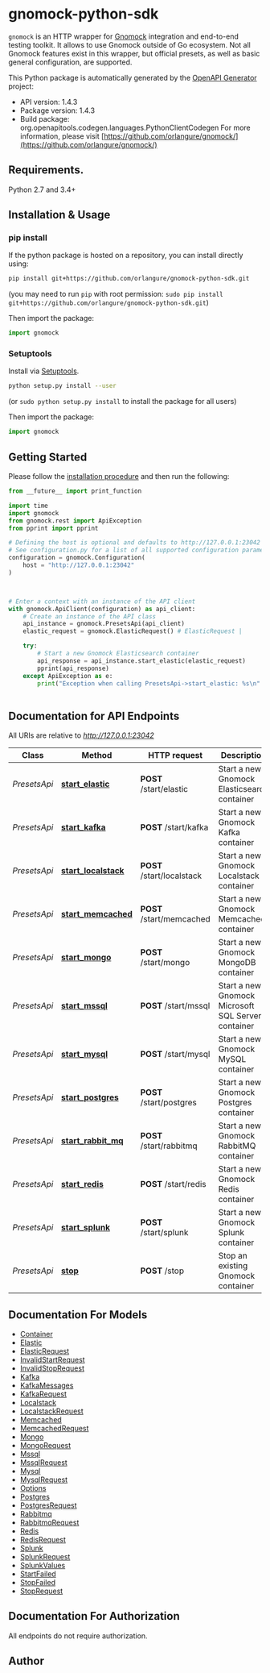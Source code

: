# gnomock-python-sdk
`gnomock` is an HTTP wrapper for [Gnomock](https://github.com/orlangure/gnomock) integration and end-to-end testing toolkit. It allows to use Gnomock outside of Go ecosystem. Not all Gnomock features exist in this wrapper, but official presets, as well as basic general configuration, are supported.


This Python package is automatically generated by the [OpenAPI Generator](https://openapi-generator.tech) project:

- API version: 1.4.3
- Package version: 1.4.3
- Build package: org.openapitools.codegen.languages.PythonClientCodegen
For more information, please visit [https://github.com/orlangure/gnomock/](https://github.com/orlangure/gnomock/)

## Requirements.

Python 2.7 and 3.4+

## Installation & Usage
### pip install

If the python package is hosted on a repository, you can install directly using:

```sh
pip install git+https://github.com/orlangure/gnomock-python-sdk.git
```
(you may need to run `pip` with root permission: `sudo pip install git+https://github.com/orlangure/gnomock-python-sdk.git`)

Then import the package:
```python
import gnomock
```

### Setuptools

Install via [Setuptools](http://pypi.python.org/pypi/setuptools).

```sh
python setup.py install --user
```
(or `sudo python setup.py install` to install the package for all users)

Then import the package:
```python
import gnomock
```

## Getting Started

Please follow the [installation procedure](#installation--usage) and then run the following:

```python
from __future__ import print_function

import time
import gnomock
from gnomock.rest import ApiException
from pprint import pprint

# Defining the host is optional and defaults to http://127.0.0.1:23042
# See configuration.py for a list of all supported configuration parameters.
configuration = gnomock.Configuration(
    host = "http://127.0.0.1:23042"
)



# Enter a context with an instance of the API client
with gnomock.ApiClient(configuration) as api_client:
    # Create an instance of the API class
    api_instance = gnomock.PresetsApi(api_client)
    elastic_request = gnomock.ElasticRequest() # ElasticRequest | 

    try:
        # Start a new Gnomock Elasticsearch container
        api_response = api_instance.start_elastic(elastic_request)
        pprint(api_response)
    except ApiException as e:
        print("Exception when calling PresetsApi->start_elastic: %s\n" % e)
    
```

## Documentation for API Endpoints

All URIs are relative to *http://127.0.0.1:23042*

Class | Method | HTTP request | Description
------------ | ------------- | ------------- | -------------
*PresetsApi* | [**start_elastic**](docs/PresetsApi.md#start_elastic) | **POST** /start/elastic | Start a new Gnomock Elasticsearch container
*PresetsApi* | [**start_kafka**](docs/PresetsApi.md#start_kafka) | **POST** /start/kafka | Start a new Gnomock Kafka container
*PresetsApi* | [**start_localstack**](docs/PresetsApi.md#start_localstack) | **POST** /start/localstack | Start a new Gnomock Localstack container
*PresetsApi* | [**start_memcached**](docs/PresetsApi.md#start_memcached) | **POST** /start/memcached | Start a new Gnomock Memcached container
*PresetsApi* | [**start_mongo**](docs/PresetsApi.md#start_mongo) | **POST** /start/mongo | Start a new Gnomock MongoDB container
*PresetsApi* | [**start_mssql**](docs/PresetsApi.md#start_mssql) | **POST** /start/mssql | Start a new Gnomock Microsoft SQL Server container
*PresetsApi* | [**start_mysql**](docs/PresetsApi.md#start_mysql) | **POST** /start/mysql | Start a new Gnomock MySQL container
*PresetsApi* | [**start_postgres**](docs/PresetsApi.md#start_postgres) | **POST** /start/postgres | Start a new Gnomock Postgres container
*PresetsApi* | [**start_rabbit_mq**](docs/PresetsApi.md#start_rabbit_mq) | **POST** /start/rabbitmq | Start a new Gnomock RabbitMQ container
*PresetsApi* | [**start_redis**](docs/PresetsApi.md#start_redis) | **POST** /start/redis | Start a new Gnomock Redis container
*PresetsApi* | [**start_splunk**](docs/PresetsApi.md#start_splunk) | **POST** /start/splunk | Start a new Gnomock Splunk container
*PresetsApi* | [**stop**](docs/PresetsApi.md#stop) | **POST** /stop | Stop an existing Gnomock container


## Documentation For Models

 - [Container](docs/Container.md)
 - [Elastic](docs/Elastic.md)
 - [ElasticRequest](docs/ElasticRequest.md)
 - [InvalidStartRequest](docs/InvalidStartRequest.md)
 - [InvalidStopRequest](docs/InvalidStopRequest.md)
 - [Kafka](docs/Kafka.md)
 - [KafkaMessages](docs/KafkaMessages.md)
 - [KafkaRequest](docs/KafkaRequest.md)
 - [Localstack](docs/Localstack.md)
 - [LocalstackRequest](docs/LocalstackRequest.md)
 - [Memcached](docs/Memcached.md)
 - [MemcachedRequest](docs/MemcachedRequest.md)
 - [Mongo](docs/Mongo.md)
 - [MongoRequest](docs/MongoRequest.md)
 - [Mssql](docs/Mssql.md)
 - [MssqlRequest](docs/MssqlRequest.md)
 - [Mysql](docs/Mysql.md)
 - [MysqlRequest](docs/MysqlRequest.md)
 - [Options](docs/Options.md)
 - [Postgres](docs/Postgres.md)
 - [PostgresRequest](docs/PostgresRequest.md)
 - [Rabbitmq](docs/Rabbitmq.md)
 - [RabbitmqRequest](docs/RabbitmqRequest.md)
 - [Redis](docs/Redis.md)
 - [RedisRequest](docs/RedisRequest.md)
 - [Splunk](docs/Splunk.md)
 - [SplunkRequest](docs/SplunkRequest.md)
 - [SplunkValues](docs/SplunkValues.md)
 - [StartFailed](docs/StartFailed.md)
 - [StopFailed](docs/StopFailed.md)
 - [StopRequest](docs/StopRequest.md)


## Documentation For Authorization

 All endpoints do not require authorization.

## Author




